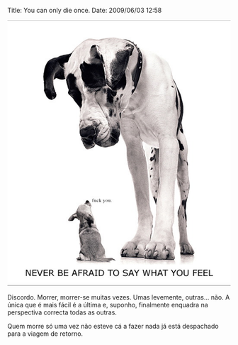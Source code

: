 Title: You can only die once.
Date: 2009/06/03 12:58

![Never be afraid to say what you feel](morrer_uma_vez.jpg)

Discordo. Morrer, morrer-se muitas vezes. Umas levemente, outras... não. A única que é mais fácil é a última e, suponho, finalmente enquadra na perspectiva correcta todas as outras.

Quem morre só uma vez não esteve cá a fazer nada já está despachado para a viagem de retorno.

